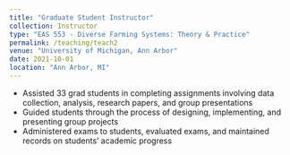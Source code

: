 ```yaml
---
title: "Graduate Student Instructor"
collection: Instructor
type: "EAS 553 - Diverse Farming Systems: Theory & Practice"
permalink: /teaching/teach2
venue: "University of Michigan, Ann Arbor"
date: 2021-10-01
location: "Ann Arbor, MI"
---
```


- Assisted 33 grad students in completing assignments involving data collection, analysis, research papers, and group presentations
- Guided students through the process of designing, implementing, and presenting group projects
- Administered exams to students, evaluated exams, and maintained records on students’ academic progress